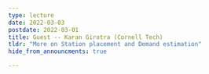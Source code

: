 ```yaml
---
type: lecture
date: 2022-03-03
postdate: 2022-03-01
title: Guest -- Karan Girotra (Cornell Tech)
tldr: "More on Station placement and Demand estimation"
hide_from_announcments: true

---
```

